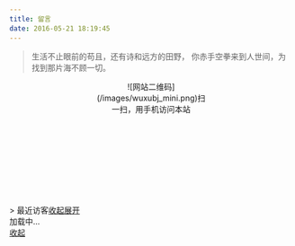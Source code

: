 ```yaml
---
title: 留言
date: 2016-05-21 18:19:45
---
```

<blockquote class="blockquote-center">生活不止眼前的苟且，还有诗和远方的田野，
你赤手空拳来到人世间，为找到那片海不顾一切。</br><div class="demo" id="music"><div id="player3" class="aplayer"></div></div></blockquote>
<center><div style="width:200px;height:200px;padding-bottom:20px;">![网站二维码](/images/wuxubj_mini.png)扫一扫，用手机访问本站</div></center>
>&nbsp;<span class="dsrv_flag">最近访客</span><span id="dsrv_putaway" class="dsrv_flag"><a href="javascript:void(0);" onclick="hideElement('ds-recent-visitors');showElement('dsrv_spread');hideElement('dsrv_putaway');hideElement('dsrv_putaway2');">收起</a></span><span id="dsrv_spread" class="dsrv_flag hidden"><a href="javascript:void(0);" onclick="showElement('ds-recent-visitors');showElement('dsrv_putaway');showElement('dsrv_putaway2');hideElement('dsrv_spread')">展开</a></span>

<div class="ds-recent-visitors" data-num-items="1000" data-avatar-size="22" id="ds-recent-visitors">加载中...</div><span id="dsrv_putaway2" class="dsrv_flag"><a href="javascript:void(0);" onclick="hideElement('ds-recent-visitors');showElement('dsrv_spread');hideElement('dsrv_putaway');hideElement('dsrv_putaway2');">收起</a></span>

<link rel="stylesheet" href="/css/mycss/underline.css">
<link rel="stylesheet" href="http://o9w8f1xrl.bkt.clouddn.com/APlayer/APlayer.min.css">
<link rel="stylesheet" href="/css/mycss/guestbook.css">
<script src="http://o9w8f1xrl.bkt.clouddn.com/APlayer/APlayer.min.js"></script>
<script src="/js/myscript/guestbook.js"></script>
